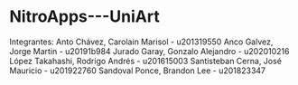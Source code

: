 # NitroApps---UniArt
Integrantes:
Anto Chávez, Carolain Marisol - u201319550
Anco Galvez, Jorge Martin - u20191b984
Jurado Garay, Gonzalo Alejandro - u202010216
López Takahashi, Rodrigo Andrés - u201615003
Santisteban Cerna, José Mauricio - u201922760
Sandoval Ponce, Brandon Lee - u201823347
